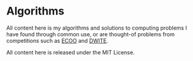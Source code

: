 # Algorithms
All content here is my algorithms and solutions to computing problems I have found through common use, or are thought-of problems from competitions such as [ECOO](http://ecoocs.org/) and [DWITE](http://dwite.ca/).

All content here is released under the MIT License.
